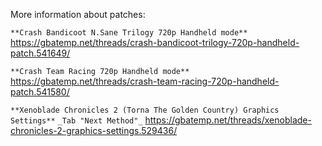More information about patches:

```**Crash Bandicoot N.Sane Trilogy 720p Handheld mode**```
https://gbatemp.net/threads/crash-bandicoot-trilogy-720p-handheld-patch.541649/

```**Crash Team Racing 720p Handheld mode**```
https://gbatemp.net/threads/crash-team-racing-720p-handheld-patch.541580/

```**Xenoblade Chronicles 2 (Torna The Golden Country) Graphics Settings**```
```_Tab "Next Method"_```
https://gbatemp.net/threads/xenoblade-chronicles-2-graphics-settings.529436/
